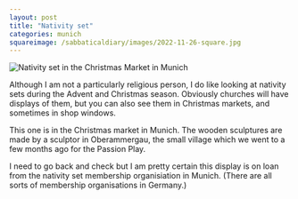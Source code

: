 ```yaml
---
layout: post
title: "Nativity set"
categories: munich
squareimage: /sabbaticaldiary/images/2022-11-26-square.jpg
---
```

<img src="/sabbaticaldiary/images/2022-11-26.jpg" alt="Nativity set in the Christmas Market in Munich" class="center">

Although I am not a particularly religious person, I do like looking at nativity sets during the Advent and Christmas season. Obviously churches will have displays of them, but you can also see them in Christmas markets, and sometimes in shop windows. 

This one is in the Christmas market in Munich. The wooden sculptures are made by a sculptor in Oberammergau, the small village which we went to a few months ago for the Passion Play. 

I need to go back and check but I am pretty certain this display is on loan from the nativity set membership organisiation in Munich. (There are all sorts of membership organisations in Germany.)